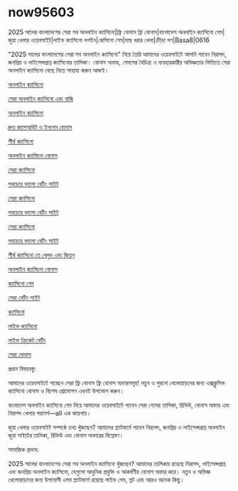 # now95603
2025 সালের বাংলাদেশের সেরা সব অনলাইন ক্যাসিনো|ফ্রি বোনাস ফ্রি বোনাস|বাংলাদেশ অনলাইন ক্যাসিনো গেম|জুয়া খেলার ওয়েবসাইট|লাইভ ক্যাসিনো লগইন|কেসিনো গেম|মাছ ধরার খেলা|ক্রীড়া পণ|Basa8|0616

"2025 সালের বাংলাদেশের সেরা সব অনলাইন ক্যাসিনো" নিয়ে তৈরি আমাদের ওয়েবসাইটে আপনি পাবেন নিরাপদ, জনপ্রিয় ও লাইসেন্সপ্রাপ্ত ক্যাসিনোর তালিকা। বোনাস অফার, গেমসের বৈচিত্র্য ও ব্যবহারকারীর অভিজ্ঞতার ভিত্তিতে সেরা অনলাইন ক্যাসিনো বেছে নিতে সাহায্য করুন আজই।

<a href="https://basa8hub.com/">অনলাইন ক্যাসিনো</a>

<a href="https://basa8hub.net/">সেরা অনলাইন ক্যাসিনো এবং বাজি</a>

<a href="https://basa8sx.com/">অনলাইন ক্যাসিনো</a>

<a href="https://basa8sx.net/">দ্রুত ক্যাশআউট ও ইনগেম বোনাস</a>

<a href="https://basa8wap.net/">শীর্ষ ক্যাসিনো</a>

<a href="https://basa8wap.com/">অনলাইন ক্যাসিনো বোনাস</a>

<a href="https://basa8vip.com/">সেরা ক্যাসিনো</a>

<a href="https://basa8us.com/">সবচেয়ে ভালো বেটিং সাইট</a>

<a href="https://basa8vip.com/">সেরা ক্যাসিনো</a>

<a href="https://basa8us.com/">সবচেয়ে ভালো বেটিং সাইট</a>

<a href="https://basa8vip.com/">সেরা ক্যাসিনো</a>

<a href="https://basa8us.com/">সবচেয়ে ভালো বেটিং সাইট</a>

<a href="https://basa8us.net/">শীর্ষ ক্যাসিনো তে খেলুন এবং জিতুন</a>

<a href="https://basa8wap.com/">অনলাইন ক্যাসিনো বোনাস</a>

<a href="https://basa8pc.com/">ক্যাসিনো গেম</a>

<a href="https://basa8pc.net/">সেরা বেটিং সাইট</a>

<a href="https://basa8live.com/">ক্যাসিনো</a>

<a href="https://basa8live.net/">লাইভ ক্যাসিনো</a>

<a href="https://basa8uk.com/">লাইভ ক্রিকেট বেটিং</a>

<a href="https://basa8uk.net/">সেরা বোনাস</a>

প্রধান বিষয়বস্তু:

আমাদের ওয়েবসাইটে পাচ্ছেন সেরা ফ্রি বোনাস ফ্রি বোনাস অফারসমূহ! নতুন ও পুরনো খেলোয়াড়দের জন্য এক্সক্লুসিভ ক্যাসিনো বোনাস ও বিশেষ প্রোমোশন এখনই উপভোগ করুন।

বাংলাদেশ অনলাইন ক্যাসিনো গেম নিয়ে আমাদের ওয়েবসাইটে পাবেন সেরা গেমের তালিকা, রিভিউ, বোনাস অফার এবং নিরাপদ খেলার পরামর্শ—all এক জায়গায়।

জুয়া খেলার ওয়েবসাইট সম্পর্কে তথ্য খুঁজছেন? আমাদের প্ল্যাটফর্মে পাবেন নিরাপদ, জনপ্রিয় ও লাইসেন্সপ্রাপ্ত অনলাইন জুয়া সাইটের তালিকা, রিভিউ এবং বোনাস অফারের বিশ্লেষণ।

সামাজিক প্রভাব:

2025 সালের বাংলাদেশের সেরা সব অনলাইন ক্যাসিনো খুঁজছেন? আমাদের তালিকায় রয়েছে নিরাপদ, লাইসেন্সপ্রাপ্ত এবং জনপ্রিয় অনলাইন ক্যাসিনো, যেগুলো আধুনিক প্রযুক্তি ও আকর্ষণীয় বোনাস অফার করে। নতুন ও অভিজ্ঞ খেলোয়াড়দের জন্য উপযোগী এসব প্ল্যাটফর্মে রয়েছে লাইভ গেম, স্লট এবং আরও অনেক কিছু।
